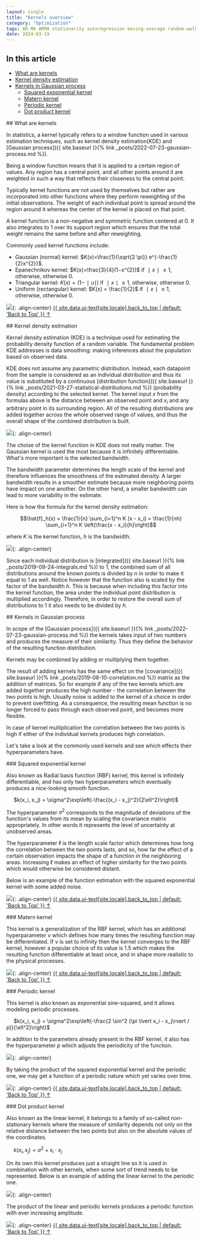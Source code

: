 ```yaml
---
layout: single
title: "Kernels overview"
category: "Optimization"
tags: AR MA ARMA stationarity autoregression moving-average random-walk unit-root differencing ACF autocorrelation-function PACF partial-autocorrelation-function lag SARIMA SARIMAX
date: 2024-03-19
---
```


## In this article
* [What are kernels](#what_are_kernels)
* [Kernel density estimation](#kde)
* [Kernels in Gaussian process](#kernels_gausian_process)
  * [Squared exponential kernel](#squared_exponential_kernel)
  * [Matern kernel](#matern_kernel)
  * [Periodic kernel](#periodic_kernel)
  * [Dot product kernel](#dot_product_kernel)

<div id='what_are_kernels'/>
## What are kernels

In statistics, a kernel typically refers to a window function used in various estimation techniques, such as kernel density estimation(KDE) and [Gaussian process]({{ site.baseurl }}{% link _posts/2022-07-23-gaussian-process.md %}).

Being a window function means that it is applied to a certain region of values. Any region has a central point, and all other points around it are weighted in such a way that reflects their closeness to the central point.

Typically kernel functions are not used by themselves but rather are incorporated into other functions where they perform reweighting of the initial observations. The weight of each individual point is spread around the region around it whereas the center of the kernel is placed on that point.

A kernel function is a non-negative and symmetric function centered at 0. It also integrates to 1 over its support region which ensures that the total weight remains the same before and after reweighting.

Commonly used kernel functions include:

* Gaussian (normal) kernel: $K(x)=\frac{1}{\sqrt{2 \pi}} e^{-\frac{1}{2}x^{2}}$.
* Epanechnikov kernel: $K(x)=\frac{3}{4}(1−x^{2})$ if $∣x∣\leq 1$, otherwise, otherwise 0.
* Triangular kernel: $K(x)=(1−∣u∣)$ if $∣x∣\leq 1$, otherwise, otherwise 0.
* Uniform (rectangular) kernel: $K(x) = \frac{1}{2}$ if $∣x∣\leq 1$, otherwise, otherwise 0.

![](/assets/images/optimization/kernels_comparison.png){: .align-center}
<a href="#page-title" class="back-to-top">{{ site.data.ui-text[site.locale].back_to_top | default: 'Back to Top' }} &uarr;</a>

<div id='kde'/>
## Kernel density estimation

Kernel density estimation (KDE) is a technique used for estimating the probability density function of a random variable. The fundamental problem KDE addresses is data smoothing: making inferences about the population based on observed data.

KDE does not assume any parametric distribution. Instead, each datapoint from the sample is considered as an individual distribution and thus its value is substituted by a continuous [distribution function]({{ site.baseurl }}{% link _posts/2021-03-27-statistical-distributions.md %}) (probability density) according to the selected kernel. The kernel input $x$ from the formulas above is the distance between an observed point and $x_i$ and any arbitrary point in its surrounding region. All of the resulting distributions are added together across the whole observed range of values, and thus the overall shape of the combined distribution is built.

![](/assets/images/optimization/kernels_density_and_sum.png){: .align-center}

The choise of the kernel function in KDE does not really matter. The Gaussian kernel is used the most because it is infinitely differentiable. What's more important is the selected bandwidth.

The bandwidth parameter determines the length scale of the kernel and therefore influences the smoothness of the estimated density. A larger bandwidth results in a smoother estimate because more neighboring points have impact on one another. On the other hand, a smaller bandwidth can lead to more variability in the estimate.

Here is how the formula for the kernel density estimation:

$$\hat{f}_h(x) = \frac{1}{n} \sum_{i=1}^n K (x - x_i) = \frac{1}{nh} \sum_{i=1}^n K \left(\frac{x - x_i}{h}\right)$$

where $K$ is the kernel function, $h$ is the bandwidth.

![](/assets/images/optimization/kernels_density_bandwidth_effect.png){: .align-center}

Since each individual distribution is [integrated]({{ site.baseurl }}{% link _posts/2019-09-24-integrals.md %}) to 1, the combined sum of all distributions around the known points is divided by $n$ in order to make it equal to 1 as well. Notice however that the function also is scaled by the factor of the bandwidth $h$. This is because when including this factor into the kernel function, the area under the individual point distribution is multiplied accordingly. Therefore, in order to restore the overall sum of distributions to 1 it also needs to be divided by $h$.

<div id='kernels_gausian_process'/>
## Kernels in Gaussian process

In scope of the [Gaussian process]({{ site.baseurl }}{% link _posts/2022-07-23-gaussian-process.md %}) the kernels takes input of two numbers and produces the measure of their similarity. Thus they define the behavior of the resulting function distribution.

Kernels may be combined by adding or multiplying them together.

The result of adding kernels has the same effect on the [covariance]({{ site.baseurl }}{% link _posts/2019-08-10-correlation.md %}) matrix as the addition of matrices. So for example if any of the two kernels which are added together produces the high number - the correlation between the two points is high. Usually noise is added to the kernel of a choice in order to prevent overfitting. As a consequence, the resulting mean function is no longer forced to pass through each observed point, and becomes more flexible.

In case of kernel multiplication the correlation between the two points is high if either of the individual kernels produces high correlation.

Let's take a look at the commonly used kernels and see which effects their hyperparameters have.

<div id='squared_exponential_kernel'/>
### Squared exponential kernel

Also known as Radial basis function (RBF) kernel, this kernel is infinitely differentiable, and has only two hyperparameters which eventually produces a nice-looking smooth function.

&nbsp;&nbsp;&nbsp;&nbsp;
$k(x_i, x_j) = \sigma^2\exp\left(-\frac{(x_i - x_j)^2}{2\ell^2}\right)$

The hyperparameter $\sigma^2$ corresponds to the magnitude of deviations of the function's values from its mean by scaling the covariance matrix appropriately. In other words it represents the level of uncertainty at unobserved areas.

The hyperparameter $\ell$ is the length scale factor which determines how long the correlation between the two points lasts, and so, how far the effect of a certain observation impacts the shape of a function in the neighboring areas. Increasing $\ell$ makes an effect of higher similarity for the two points which would otherwise be considered distant.

Below is an example of the function estimation with the squared exponential kernel with some added noise.

![](/assets/images/regression/gp_rbf_fit_example.png){: .align-center}
<a href="#page-title" class="back-to-top">{{ site.data.ui-text[site.locale].back_to_top | default: 'Back to Top' }} &uarr;</a>

<div id='matern_kernel'/>
### Matern kernel

This kernel is a generalization of the RBF kernel, which has an additional hyperparameter $\nu$ which defines how many times the resulting function may be differentiated. If $\nu$ is set to infinity then the kernel converges to the RBF kernel, however a popular choice of its value is 1.5 which makes the resulting function differentiable at least once, and in shape more realistic to the physical processes.

![](/assets/images/regression/gp_matern_example.png){: .align-center}
<a href="#page-title" class="back-to-top">{{ site.data.ui-text[site.locale].back_to_top | default: 'Back to Top' }} &uarr;</a>

<div id='periodic_kernel'/>
### Periodic kernel

This kernel is also known as exponential sine-squared, and it allows modeling periodic processes.

&nbsp;&nbsp;&nbsp;&nbsp;
$k(x_i, x_j) = \sigma^2\exp\left(-\frac{2 \sin^2 (\pi \lvert x_i - x_j\rvert / p)}{\ell^2}\right)$

In addition to the parameters already present in the RBF kernel, it also has the hyperparameter $p$ which adjusts the periodicity of the function.

![](/assets/images/regression/gp_periodic_example.png){: .align-center}

By taking the product of the squared exponential kernel and the periodic one, we may get a function of a periodic nature which yet varies over time.

![](/assets/images/regression/gp_periodic_and_rbf_example.png){: .align-center}
<a href="#page-title" class="back-to-top">{{ site.data.ui-text[site.locale].back_to_top | default: 'Back to Top' }} &uarr;</a>

<div id='dot_product_kernel'/>
### Dot product kernel

Also known as the linear kernel, it belongs to a family of so-called non-stationary kernels where the measure of similarity depends not only on the relative distance between the two points but also on the absolute values of the coordinates.

&nbsp;&nbsp;&nbsp;&nbsp;
$k(x_i, x_j) = \sigma^2 + x_i \cdot x_j$

On its own this kernel produces just a straight line so it is used in combination with other kernels, when some sort of trend needs to be represented. Below is an example of adding the linear kernel to the periodic one.

![](/assets/images/regression/gp_periodic_and_linear_example.png){: .align-center}

The product of the linear and periodic kernels produces a periodic function with ever increasing amplitude.

![](/assets/images/regression/gp_periodic_times_linear_example.png){: .align-center}
<a href="#page-title" class="back-to-top">{{ site.data.ui-text[site.locale].back_to_top | default: 'Back to Top' }} &uarr;</a>
